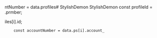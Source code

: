 ntNumber = data.profiles# StylishDemon
StylishDemon        const profileId = .prmber;

iles[i].id;

        const accountNumber = data.ps[i].account_
